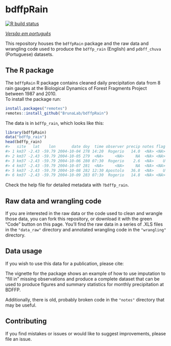 
<!-- README.md is generated from README.Rmd. Please edit that file -->

# bdffpRain

<!-- badges: start -->

[![R build
status](https://github.com/BrunaLab/BDFFP-precipitation/workflows/R-CMD-check/badge.svg)](https://github.com/BrunaLab/BDFFP-precipitation/actions)

<!-- badges: end -->

*[Versão em
português](https://github.com/BrunaLab/BDFFP-precipitation/blob/master/README.pt-BR.md)*

This repository houses the `bdffpRain` package and the raw data and
wrangling code used to produce the `bdffp_rain` (English) and
`pdbff_chuva` (Portuguese) datasets.

## The R package

The `bdffpRain` R package contains cleaned daily precipitation data from
8 rain gauges at the Biological Dynamics of Forest Fragments Project
between 1987 and 2010.  
To install the package run:

``` r
install.packages("remotes")
remotes::install_github("BrunaLab/bdffpRain")
```

The data is in `bdffp_rain`, which looks like this:

``` r
library(bdffpRain)
data("bdffp_rain")
head(bdffp_rain)
#>   site   lat    lon       date doy  time observer precip notes flag
#> 1 km37 -2.43 -59.79 2004-10-04 278 14:20  Rogerio   14.0  <NA> <NA>
#> 2 km37 -2.43 -59.79 2004-10-05 279  <NA>     <NA>     NA  <NA> <NA>
#> 3 km37 -2.43 -59.79 2004-10-06 280 07:30  Rogerio    2.6  <NA>    U
#> 4 km37 -2.43 -59.79 2004-10-07 281  <NA>     <NA>     NA  <NA> <NA>
#> 5 km37 -2.43 -59.79 2004-10-08 282 12:30 Apostolo   36.8  <NA>    U
#> 6 km37 -2.43 -59.79 2004-10-09 283 07:30  Rogerio   14.8  <NA> <NA>
```

Check the help file for detailed metadata with `?bdffp_rain`.

## Raw data and wrangling code

If you are interested in the raw data or the code used to clean and
wrangle those data, you can fork this repository, or download it with
the green “Code” button on this page. You’ll find the raw data in a
series of .XLS files in the `"data_raw"` directory and annotated
wrangling code in the `"wrangling"` directory.

## Data usage

If you wish to use this data for a publication, please cite:

<!-- insert zenodo citation -->

The vignette for the package shows an example of how to use imputation
to “fill in” missing observations and produce a complete dataset that
can be used to produce figures and summary statistics for monthly
precipitation at BDFFP.

Additionally, there is old, probably broken code in the `"notes"`
directory that may be useful.

## Contributing

If you find mistakes or issues or would like to suggest improvements,
please file an issue.
